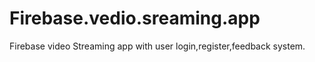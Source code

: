 # Firebase.vedio.sreaming.app
Firebase video Streaming app with user login,register,feedback system.
